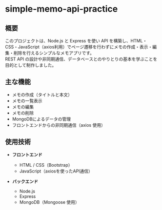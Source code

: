 # simple-memo-api-practice

## 概要  
このプロジェクトは、Node.js と Express を使い API を構築し、HTML・CSS・JavaScript（axios利用）でページ遷移を行わずにメモの作成・表示・編集・削除を行えるシンプルなメモアプリです。  
REST API の設計や非同期通信、データベースとのやりとりの基本を学ぶことを目的として制作しました。

## 主な機能  
- メモの作成（タイトルと本文）  
- メモの一覧表示  
- メモの編集  
- メモの削除  
- MongoDBによるデータの管理
- フロントエンドからの非同期通信（axios 使用）

## 使用技術  
- **フロントエンド**   
  - HTML / CSS（Bootstrap）  
  - JavaScript（axiosを使ったAPI通信）

- **バックエンド**  
  - Node.js  
  - Express  
  - MongoDB（Mongoose 使用）